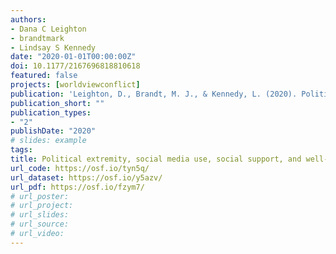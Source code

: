 ```yaml
---
authors:
- Dana C Leighton
- brandtmark
- Lindsay S Kennedy
date: "2020-01-01T00:00:00Z"
doi: 10.1177/2167696818810618
featured: false
projects: [worldviewconflict]
publication: 'Leighton, D., Brandt, M. J., & Kennedy, L. (2020). Political extremity, social media use, social support, and well-being for emerging adults during the 2016 presidential election campaign. *Emerging Adulthood, 8*, 285-296. https://doi.org/10.1177/2167696818810618'
publication_short: ""
publication_types:
- "2"
publishDate: "2020"
# slides: example
tags:
title: Political extremity, social media use, social support, and well-being for emerging adults during the 2016 presidential election campaign
url_code: https://osf.io/tyn5q/
url_dataset: https://osf.io/y5azv/
url_pdf: https://osf.io/fzym7/
# url_poster:
# url_project:
# url_slides:
# url_source:
# url_video:
---
```

